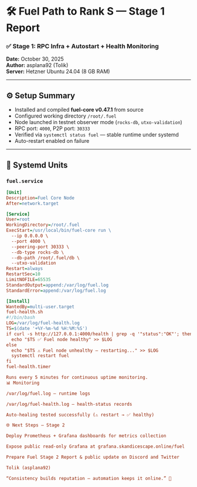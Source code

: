 # 🛠️ Fuel Path to Rank S — Stage 1 Report  
### ✅ Stage 1: RPC Infra + Autostart + Health Monitoring  
**Date:** October 30, 2025  
**Author:** asplana92 (Tolik)  
**Server:** Hetzner Ubuntu 24.04 (8 GB RAM)

---

## ⚙️ Setup Summary
- Installed and compiled **fuel-core v0.47.1** from source  
- Configured working directory `/root/.fuel`
- Node launched in testnet observer mode (`rocks-db`, `utxo-validation`)
- RPC port: `4000`, P2P port: `30333`
- Verified via `systemctl status fuel` — stable runtime under systemd
- Auto-restart enabled on failure

---

## 🧩 Systemd Units
### `fuel.service`
```ini
[Unit]
Description=Fuel Core Node
After=network.target

[Service]
User=root
WorkingDirectory=/root/.fuel
ExecStart=/usr/local/bin/fuel-core run \
  --ip 0.0.0.0 \
  --port 4000 \
  --peering-port 30333 \
  --db-type rocks-db \
  --db-path /root/.fuel/db \
  --utxo-validation
Restart=always
RestartSec=10
LimitNOFILE=65535
StandardOutput=append:/var/log/fuel.log
StandardError=append:/var/log/fuel.log

[Install]
WantedBy=multi-user.target
fuel-health.sh
#!/bin/bash
LOG=/var/log/fuel-health.log
TS=$(date '+%Y-%m-%d %H:%M:%S')
if curl -s http://127.0.0.1:4000/health | grep -q '"status":"OK"'; then
  echo "$TS ✅ Fuel node healthy" >> $LOG
else
  echo "$TS ⚠️ Fuel node unhealthy — restarting..." >> $LOG
  systemctl restart fuel
fi
fuel-health.timer

Runs every 5 minutes for continuous uptime monitoring.
📊 Monitoring

/var/log/fuel.log — runtime logs

/var/log/fuel-health.log — health-status records

Auto-healing tested successfully (⚠️ restart → ✅ healthy)

🌐 Next Steps — Stage 2

Deploy Prometheus + Grafana dashboards for metrics collection

Expose public read-only Grafana at grafana.skandicescape.online/fuel

Prepare Fuel Stage 2 Report & public update on Discord and Twitter

Tolik (asplana92)

“Consistency builds reputation — automation keeps it online.” 🚀
